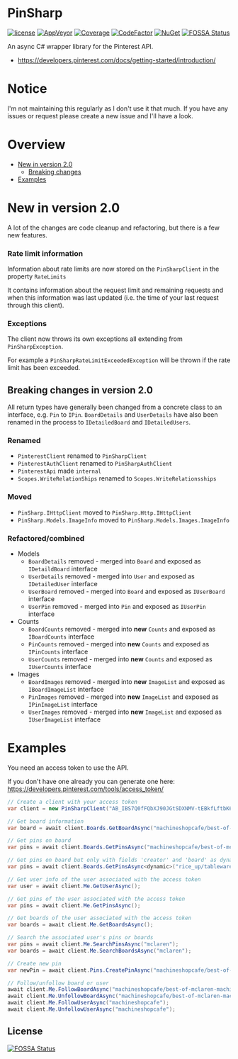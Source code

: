 # PinSharp

[![license](https://img.shields.io/badge/license-Unlicense-blue.svg)](https://github.com/Krusen/PinSharp/blob/master/LICENSE.MD)
[![AppVeyor](https://ci.appveyor.com/api/projects/status/to2o4ik0nw5d98js/branch/master?svg=true)](https://ci.appveyor.com/project/Krusen/pinsharp)
[![Coverage](https://coveralls.io/repos/github/Krusen/PinSharp/badge.svg?branch=master)](https://coveralls.io/github/Krusen/PinSharp?branch=master)
[![CodeFactor](https://www.codefactor.io/repository/github/krusen/pinsharp/badge)](https://www.codefactor.io/repository/github/krusen/pinsharp)
[![NuGet](https://buildstats.info/nuget/pinsharp?includePreReleases=false)](https://www.nuget.org/packages/PinSharp)
[![FOSSA Status](https://app.fossa.io/api/projects/git%2Bhttps%3A%2F%2Fgithub.com%2FKrusen%2FPinSharp.svg?type=shield)](https://app.fossa.io/projects/git%2Bhttps%3A%2F%2Fgithub.com%2FKrusen%2FPinSharp?ref=badge_shield)

An async C# wrapper library for the Pinterest API.

- https://developers.pinterest.com/docs/getting-started/introduction/


# Notice
I'm not maintaining this regularly as I don't use it that much.
If you have any issues or request please create a new issue and I'll have a look.


# Overview

- [New in version 2.0](#new-in-version-20)
  - [Breaking changes](#breaking-changes-in-version-20)
- [Examples](#examples)


# New in version 2.0

A lot of the changes are code cleanup and refactoring, but there is a few new features.

### Rate limit information

Information about rate limits are now stored on the `PinSharpClient` in the property `RateLimits`

It contains information about the request limit and remaining requests and when this information was last updated
(i.e. the time of your last request through this client).

### Exceptions

The client now throws its own exceptions all extending from `PinSharpException`.

For example a `PinSharpRateLimitExceededException` will be thrown if the rate limit has been exceeded.


## Breaking changes in version 2.0

All return types have generally been changed from a concrete class to an interface, e.g. `Pin` to `IPin`.
`BoardDetails` and `UserDetails` have also been renamed in the process to `IDetailedBoard` and `IDetailedUsers`.

### Renamed

- `PinterestClient` renamed to `PinSharpClient`
- `PinterestAuthClient` renamed to `PinSharpAuthClient`
- `PinterestApi` made `internal`
- `Scopes.WriteRelationShips` renamed to `Scopes.WriteRelationsships`

### Moved

- `PinSharp.IHttpClient` moved to `PinSharp.Http.IHttpClient`
- `PinSharp.Models.ImageInfo` moved to `PinSharp.Models.Images.ImageInfo`

### Refactored/combined

- Models
  - `BoardDetails` removed - merged into `Board` and exposed as `IDetaildBoard` interface
  - `UserDetails` removed - merged into `User` and exposed as `IDetailedUser` interface
  - `UserBoard` removed - merged into `Board` and exposed as `IUserBoard` interface
  - `UserPin` removed - merged into `Pin` and exposed as `IUserPin` interface
- Counts
  - `BoardCounts` removed - merged into **new** `Counts` and exposed as `IBoardCounts` interface
  - `PinCounts` removed - merged into **new** `Counts` and exposed as `IPinCounts` interface
  - `UserCounts` removed - merged into **new** `Counts` and exposed as `IUserCounts` interface
- Images
  - `BoardImages` removed - merged into **new** `ImageList` and exposed as `IBoardImageList` interface
  - `PinImages` removed - merged into **new** `ImageList` and exposed as `IPinImageList` interface
  - `UserImages` removed - merged into **new** `ImageList` and exposed as `IUserImageList` interface


# Examples

You need an access token to use the API.

If you don't have one already you can generate one here: https://developers.pinterest.com/tools/access_token/

```C#
// Create a client with your access token
var client = new PinSharpClient("AB_IBS7Q0fFQbXJ90JGtSDXNMV-tEBkfLftbK6JCpEWkGoA_MwAAAAA");

// Get board information
var board = await client.Boards.GetBoardAsync("machineshopcafe/best-of-mclaren-machine");

// Get pins on board
var pins = await client.Boards.GetPinsAsync("machineshopcafe/best-of-mclaren-machine");

// Get pins on board but only with fields 'creator' and 'board' as dynamic or your own type
var pins = await client.Boards.GetPinsAsync<dynamic>("rice_up/tableware", new[] { "creator", "board" });

// Get user info of the user associated with the access token
var user = await client.Me.GetUserAsync();

// Get pins of the user associated with the access token
var pins = await client.Me.GetPinsAsync();

// Get boards of the user associated with the access token
var boards = await client.Me.GetBoardsAsync();

// Search the associated user's pins or boards
var pins = await client.Me.SearchPinsAsync("mclaren");
var boards = await client.Me.SearchBoardsAsync("mclaren");

// Create new pin
var newPin = await client.Pins.CreatePinAsync("machineshopcafe/best-of-mclaren-machine", "http://i.imgur.com/abcdef.jpg", "Looks so cool!");

// Follow/unfollow board or user
await client.Me.FollowBoardAsync("machineshopcafe/best-of-mclaren-machine");
await client.Me.UnfollowBoardAsync("machineshopcafe/best-of-mclaren-machine");
await client.Me.FollowUserAsync("machineshopcafe");
await client.Me.UnfollowUserAsync("machineshopcafe");
```


## License
[![FOSSA Status](https://app.fossa.io/api/projects/git%2Bhttps%3A%2F%2Fgithub.com%2FKrusen%2FPinSharp.svg?type=large)](https://app.fossa.io/projects/git%2Bhttps%3A%2F%2Fgithub.com%2FKrusen%2FPinSharp?ref=badge_large)
